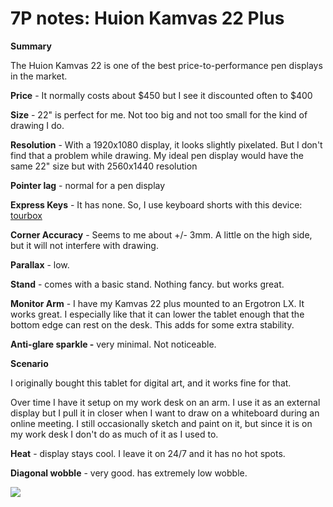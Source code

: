 # 7P notes: Huion Kamvas 22 Plus

**Summary**

The Huion Kamvas 22 is one of the best price-to-performance pen displays in the market.&#x20;

**Price** - It normally costs about $450 but I see it discounted often to $400

**Size** - 22" is perfect for me. Not too big and not too small for the kind of drawing I do.

**Resolution** - With a 1920x1080 display, it looks slightly pixelated. But I don't find that a problem while drawing. My ideal pen display would have the same 22" size but with 2560x1440 resolution

**Pointer lag** - normal for a pen display

**Express Keys** - It has none. So, I use keyboard shorts with this device: [tourbox](../../accessories/tourbox.md)

**Corner Accuracy** - Seems to me about +/- 3mm. A little on the high side, but it will not interfere with drawing.

**Parallax** - low.&#x20;

**Stand** - comes with a basic stand. Nothing fancy. but works great.

**Monitor Arm** - I have my Kamvas 22 plus mounted to an Ergotron LX. It works great. I especially like that it can lower the tablet enough that the bottom edge can rest on the desk. This adds for some extra stability.

**Anti-glare sparkle -** very minimal. Not noticeable.&#x20;

**Scenario**

I originally bought this tablet for digital art, and it works fine for that.

Over time I have it setup on my work desk on an arm. I use it as an external display but I pull it in closer when I want to draw on a whiteboard during an online meeting. I still occasionally sketch and paint on it, but since it is on my work desk I don't do as much of it as I used to.

**Heat** - display stays cool. I leave it on 24/7 and it has no hot spots.

**Diagonal wobble** - very good. has extremely low wobble.

![](<../../.gitbook/assets/Huion Kamvas 22 Plus (GS2202) wobble.png>)



##



##

##







&#x20;





